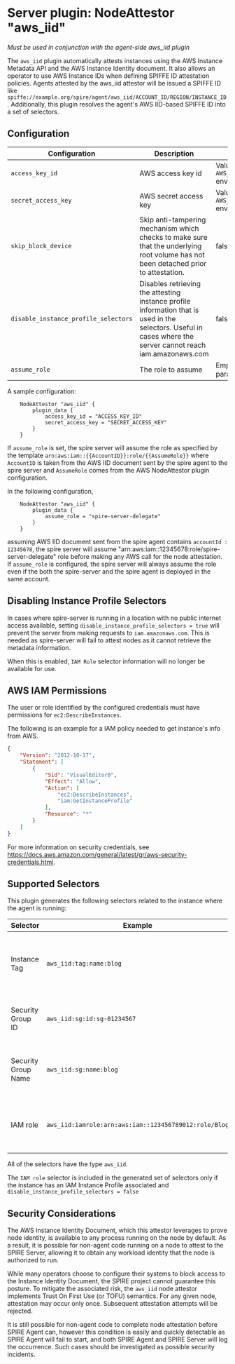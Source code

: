 # Server plugin: NodeAttestor "aws_iid"

*Must be used in conjunction with the agent-side aws_iid plugin*

The `aws_iid` plugin automatically attests instances using the AWS Instance
Metadata API and the AWS Instance Identity document. It also allows an operator
to use AWS Instance IDs when defining SPIFFE ID attestation policies. Agents
attested by the aws_iid attestor will be issued a SPIFFE ID like
`spiffe://example.org/spire/agent/aws_iid/ACCOUNT_ID/REGION/INSTANCE_ID`.
Additionally, this plugin resolves the agent's AWS IID-based SPIFFE ID into a
set of selectors.

## Configuration

| Configuration                        | Description                                                                                                                                                   | Default                                               |
|--------------------------------------|---------------------------------------------------------------------------------------------------------------------------------------------------------------|-------------------------------------------------------|
| `access_key_id`                      | AWS access key id                                                                                                                                             | Value of `AWS_ACCESS_KEY_ID` environment variable     |
| `secret_access_key`                  | AWS secret access key                                                                                                                                         | Value of `AWS_SECRET_ACCESS_KEY` environment variable |
| `skip_block_device`                  | Skip anti-tampering mechanism which checks to make sure that the underlying root volume has not been detached prior to attestation.                           | false                                                 |
| `disable_instance_profile_selectors` | Disables retrieving the attesting instance profile information that is used in the selectors. Useful in cases where the server cannot reach iam.amazonaws.com | false                                                 |
| `assume_role`                        | The role to assume                                                                                                                                            | Empty string, Optional parameter.                     |

A sample configuration:

```hcl
    NodeAttestor "aws_iid" {
        plugin_data {
            access_key_id = "ACCESS_KEY_ID"
            secret_access_key = "SECRET_ACCESS_KEY"
        }
    }
```

If `assume_role` is set, the spire server will assume the role as specified by
the template `arn:aws:iam::{{AccountID}}:role/{{AssumeRole}}` where `AccountID`
is taken from the AWS IID document sent by the spire agent to the spire server
and `AssumeRole` comes from the AWS NodeAttestor plugin configuration.

In the following configuration,

```hcl
    NodeAttestor "aws_iid" {
        plugin_data {
            assume_role = "spire-server-delegate"
        }
    }
```

assuming AWS IID document sent from the spire agent contains `accountId : 12345678`,
the spire server will assume "arn:aws:iam::12345678:role/spire-server-delegate"
role before making any AWS call for the node attestation. If `assume_role` is
configured, the spire server will always assume the role even if the both the
spire-server and the spire agent is deployed in the same account.

## Disabling Instance Profile Selectors

In cases where spire-server is running in a location with no public internet
access available, setting `disable_instance_profile_selectors = true` will
prevent the server from making requests to `iam.amazonaws.com`. This is needed
as spire-server will fail to attest nodes as it cannot retrieve the metadata
information.

When this is enabled, `IAM Role` selector information will no longer be available
for use.

## AWS IAM Permissions

The user or role identified by the configured credentials must have permissions
for `ec2:DescribeInstances`.

The following is an example for a IAM policy needed to get instance's info from
AWS.

```json
{
    "Version": "2012-10-17",
    "Statement": [
        {
            "Sid": "VisualEditor0",
            "Effect": "Allow",
            "Action": [
                "ec2:DescribeInstances",
                "iam:GetInstanceProfile"
            ],
            "Resource": "*"
        }
    ]
}
```

For more information on security credentials, see <https://docs.aws.amazon.com/general/latest/gr/aws-security-credentials.html>.

## Supported Selectors

This plugin generates the following selectors related to the instance where the
agent is running:

| Selector            | Example                                               | Description                                                      |
|---------------------|-------------------------------------------------------|------------------------------------------------------------------|
| Instance Tag        | `aws_iid:tag:name:blog`                               | The key (e.g. `name`) and value (e.g. `blog`) of an instance tag |
| Security Group ID   | `aws_iid:sg:id:sg-01234567`                           | The id of the security group the instance belongs to             |
| Security Group Name | `aws_iid:sg:name:blog`                                | The name of the security group the instance belongs to           |
| IAM role            | `aws_iid:iamrole:arn:aws:iam::123456789012:role/Blog` | An IAM role within the instance profile for the instance         |

All of the selectors have the type `aws_iid`.

The `IAM role` selector is included in the generated set of selectors only if
the instance has an IAM Instance Profile associated and
`disable_instance_profile_selectors = false`

## Security Considerations

The AWS Instance Identity Document, which this attestor leverages to prove node
identity, is available to any process running on the node by default. As a result,
it is possible for non-agent code running on a node to attest to the SPIRE Server,
allowing it to obtain any workload identity that the node is authorized to run.

While many operators choose to configure their systems to block access to the
Instance Identity Document, the SPIRE project cannot guarantee this posture. To
mitigate the associated risk, the `aws_iid` node attestor implements Trust On
First Use (or TOFU) semantics. For any given node, attestation may occur only
once. Subsequent attestation attempts will be rejected.

It is still possible for non-agent code to complete node attestation before
SPIRE Agent can, however this condition is easily and quickly detectable as
SPIRE Agent will fail to start, and both SPIRE Agent and SPIRE Server will log
the occurrence. Such cases should be investigated as possible security incidents.
